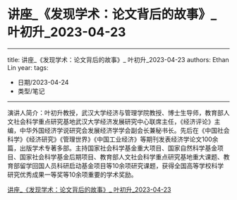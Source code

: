 # 讲座_《发现学术：论文背后的故事》_ 叶初升_2023-04-23


---
title: 讲座_《发现学术：论文背后的故事》_ 叶初升_2023-04-23
authors: Ethan Lin
year:
tags:
  - 日期/2023-04-24 
  - 类型/笔记 
---




演讲人简介：叶初升教授，武汉大学经济与管理学院教授、博士生导师，教育部人文社会科学重点研究基地武汉大学经济发展研究中心联席主任，《经济评论》主编，中华外国经济学说研究会发展经济学学会副会长兼秘书长。先后在《中国社会科学》《经济研究》《管理世界》《中国工业经济》等期刊发表经济学论文100余篇，出版学术专著多部。主持国家社会科学基金重大项目、国家自然科学基金项目、国家社会科学基金后期项目、教育部人文社会科学重点研究基地重大课题、教育部留学回国人员科研启动基金项目等10余项研究课题，获得全国高等学校科学研究优秀成果一等奖等10余项重要的学术奖励。

[讲座_《发现学术：论文背后的故事》_ 叶初升_2023-04-23](file:///Users/ethan/Library/CloudStorage/OneDrive-Personal/Ethan/UsefulFiles/StudyFile/经济与金融讲座/讲座_《发现学术：论文背后的故事》_%20叶初升_2023-04-23)